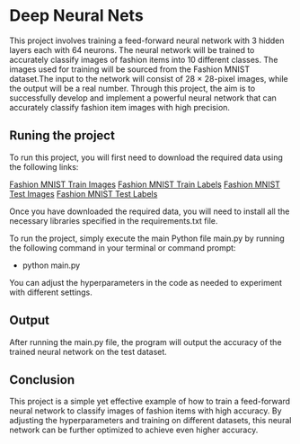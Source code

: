 # Deep Neural Nets
This project involves training a feed-forward neural network with 3 hidden layers each with 64 neurons. The neural network will be trained to accurately classify images of fashion items into 10 different classes. The images used for training will be sourced from the Fashion MNIST dataset.The input to the network will consist of 28 × 28-pixel images, while the output will be a real number. Through this project, the aim is to successfully develop and implement a powerful neural network that can accurately classify fashion item images with high precision.

## Runing the project

To run this project, you will first need to download the required data using the following links:

<a href="https://s3.amazonaws.com/jrwprojects/fashion_mnist_train_images.npy">Fashion MNIST Train Images</a> 
<a href="https://s3.amazonaws.com/jrwprojects/fashion_mnist_train_labels.npy">Fashion MNIST Train Labels</a> 
<a href="https://s3.amazonaws.com/jrwprojects/fashion_mnist_test_images.npy">Fashion MNIST Test Images</a> 
<a href="https://s3.amazonaws.com/jrwprojects/fashion_mnist_test_labels.npy">Fashion MNIST Test Labels</a> 

Once you have downloaded the required data, you will need to install all the necessary libraries specified in the requirements.txt file.

To run the project, simply execute the main Python file main.py by running the following command in your terminal or command prompt:

- python main.py

You can adjust the hyperparameters in the code as needed to experiment with different settings.

## Output

After running the main.py file, the program will output the accuracy of the trained neural network on the test dataset.
## Conclusion

This project is a simple yet effective example of how to train a feed-forward neural network to classify images of fashion items with high accuracy. By adjusting the hyperparameters and training on different datasets, this neural network can be further optimized to achieve even higher accuracy.
